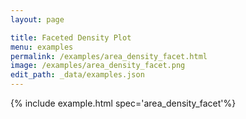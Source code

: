 ```yaml
---
layout: page

title: Faceted Density Plot
menu: examples
permalink: /examples/area_density_facet.html
image: /examples/area_density_facet.png
edit_path: _data/examples.json
---
```




{% include example.html spec='area_density_facet'%}
